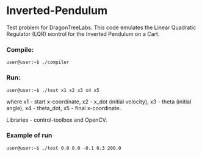 # Inverted-Pendulum
Test problem for DragonTreeLabs. This code emulates the Linear Quadratic Regulator (LQR) мontrol for the Inverted Pendulum on a Cart. 

### Compile:
```console
user@user:~$ ./compiler
```

### Run:
```console
user@user:~$ ./test x1 x2 x3 x4 x5
```
where x1 - start x-coordinate, x2 - x_dot (initial velocity), x3 - theta (initial angle), x4 - theta_dot, x5 - final x-coordinate.

Libraries - control-toolbox and OpenCV.
### Example of run
```console
user@user:~$ ./test 0.0 0.0 -0.1 0.3 200.0
```

<!-- https://user-images.githubusercontent.com/31621941/174028000-120f80ef-7da2-4421-8683-8db3146b6555.mov -->


<!-- <video width="320" height="240" controls>
  <source src="https://user-images.githubusercontent.com/31621941/174028000-120f80ef-7da2-4421-8683-8db3146b6555.mov" type="video/mp4">
</video>
 -->
